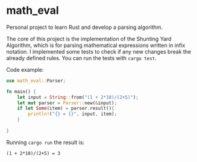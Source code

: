 # math_eval
Personal project to learn Rust and develop a parsing algorithm.

The core of this project is the implementation of the Shunting Yard Algorithm, which is for parsing mathematical expressions written in infix notation.
I implemented some tests to check if any new changes break the already defined rules. You can run the tests with `cargo test`.

Code example:
```Rust
use math_eval::Parser;

fn main() {
    let input = String::from("(1 + 2*10)/(2+5)");
    let mut parser = Parser::new(&input);
    if let Some(item) = parser.result(){
        println!("{} = {}", input, item);
    }
    
}
```
Running `cargo run` the result is:

`(1 + 2*10)/(2+5) = 3`
